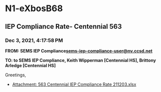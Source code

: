 # N1-eXbosB68
## IEP Compliance Rate- Centennial 563
### Dec 3, 2021, 4:17:58 PM
**FROM: SEMS IEP Compliance<sems-iep-compliance-user@nv.ccsd.net>**

**TO: to SEMS IEP Compliance, Keith Wipperman [Centennial HS], Brittony Arledge [Centennial HS]**


Greetings,  





* [Attachment: 563 Centennial IEP Compliance Rate 211203.xlsx](N1-eXbosB68-attachment-1.xlsx)
